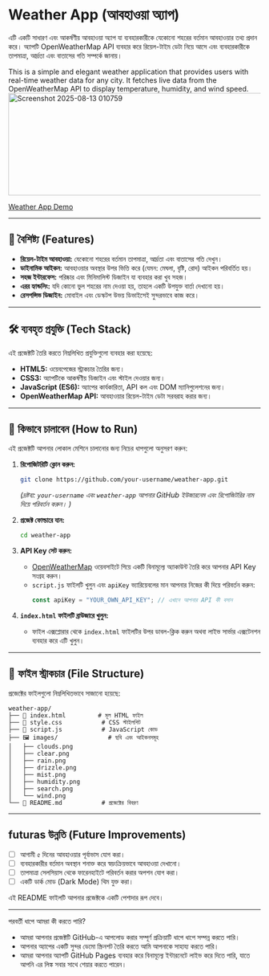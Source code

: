 
# Weather App (আবহাওয়া অ্যাপ)

এটি একটি সাধারণ এবং আকর্ষণীয় আবহাওয়া অ্যাপ যা ব্যবহারকারীকে যেকোনো শহরের বর্তমান আবহাওয়ার তথ্য প্রদান করে। অ্যাপটি OpenWeatherMap API ব্যবহার করে রিয়েল-টাইম ডেটা নিয়ে আসে এবং ব্যবহারকারীকে তাপমাত্রা, আর্দ্রতা এবং বাতাসের গতি সম্পর্কে জানায়।

This is a simple and elegant weather application that provides users with real-time weather data for any city. It fetches live data from the OpenWeatherMap API to display temperature, humidity, and wind speed.
<img width="574" height="204" alt="Screenshot 2025-08-13 010759" src="https://github.com/user-attachments/assets/4a09a3e9-18f5-40f7-8c5e-52cf7e38921d" />


[Weather App Demo](https://weather-app-fawn-two-23.vercel.app/)

---

## 🌟 বৈশিষ্ট্য (Features)

- **রিয়েল-টাইম আবহাওয়া:** যেকোনো শহরের বর্তমান তাপমাত্রা, আর্দ্রতা এবং বাতাসের গতি দেখুন।
- **ডাইনামিক আইকন:** আবহাওয়ার অবস্থার উপর ভিত্তি করে (যেমন: মেঘলা, বৃষ্টি, রোদ) আইকন পরিবর্তিত হয়।
- **সহজ ইন্টারফেস:** পরিষ্কার এবং মিনিমালিস্ট ডিজাইন যা ব্যবহার করা খুব সহজ।
- **এরর হ্যান্ডলিং:** যদি কোনো ভুল শহরের নাম দেওয়া হয়, তাহলে একটি উপযুক্ত বার্তা দেখানো হয়।
- **রেসপন্সিভ ডিজাইন:** মোবাইল এবং ডেস্কটপ উভয় ডিভাইসেই সুন্দরভাবে কাজ করে।

---

## 🛠️ ব্যবহৃত প্রযুক্তি (Tech Stack)

এই প্রজেক্টটি তৈরি করতে নিম্নলিখিত প্রযুক্তিগুলো ব্যবহার করা হয়েছে:

- **HTML5:** ওয়েবপেজের স্ট্রাকচার তৈরির জন্য।
- **CSS3:** অ্যাপটিকে আকর্ষণীয় ডিজাইন এবং স্টাইল দেওয়ার জন্য।
- **JavaScript (ES6):** অ্যাপের কার্যকারিতা, API কল এবং DOM ম্যানিপুলেশনের জন্য।
- **OpenWeatherMap API:** আবহাওয়ার রিয়েল-টাইম ডেটা সরবরাহ করার জন্য।

---

## 🚀 কিভাবে চালাবেন (How to Run)

এই প্রজেক্টটি আপনার লোকাল মেশিনে চালানোর জন্য নিচের ধাপগুলো অনুসরণ করুন:

1.  **রিপোজিটরিটি ক্লোন করুন:**
    ```bash
    git clone https://github.com/your-username/weather-app.git
    ```
    *(দ্রষ্টব্য: `your-username` এবং `weather-app` আপনার GitHub ইউজারনেম এবং রিপোজিটরির নাম দিয়ে পরিবর্তন করুন। )*

2.  **প্রজেক্ট ফোল্ডারে যান:**
    ```bash
    cd weather-app
    ```

3.  **API Key সেট করুন:**
    -   [OpenWeatherMap](https://openweathermap.org/api ) ওয়েবসাইটে গিয়ে একটি বিনামূল্যে অ্যাকাউন্ট তৈরি করে আপনার API Key সংগ্রহ করুন।
    -   `script.js` ফাইলটি খুলুন এবং `apiKey` ভ্যারিয়েবলের মান আপনার নিজের কী দিয়ে পরিবর্তন করুন:
        ```javascript
        const apiKey = "YOUR_OWN_API_KEY"; // এখানে আপনার API কী বসান
        ```

4.  **`index.html` ফাইলটি ব্রাউজারে খুলুন:**
    -   ফাইল এক্সপ্লোরার থেকে `index.html` ফাইলটির উপর ডাবল-ক্লিক করুন অথবা লাইভ সার্ভার এক্সটেনশন ব্যবহার করে এটি খুলুন।

---

## 📂 ফাইল স্ট্রাকচার (File Structure)

প্রজেক্টের ফাইলগুলো নিম্নলিখিতভাবে সাজানো হয়েছে:

```
weather-app/
├── 📄 index.html         # মূল HTML ফাইল
├── 🎨 style.css           # CSS স্টাইলশিট
├── 📜 script.js           # JavaScript কোড
├── 🖼️ images/              # ছবি এবং আইকনসমূহ
│   ├── clouds.png
│   ├── clear.png
│   ├── rain.png
│   ├── drizzle.png
│   ├── mist.png
│   ├── humidity.png
│   ├── search.png
│   └── wind.png
└── 📖 README.md           # প্রজেক্টের বিবরণ
```

---

##  futuras উন্নতি (Future Improvements)

- [ ] আগামী ৫ দিনের আবহাওয়ার পূর্বাভাস যোগ করা।
- [ ] ব্যবহারকারীর বর্তমান অবস্থান শনাক্ত করে স্বয়ংক্রিয়ভাবে আবহাওয়া দেখানো।
- [ ] তাপমাত্রা সেলসিয়াস থেকে ফারেনহাইটে পরিবর্তন করার অপশন যোগ করা।
- [ ] একটি ডার্ক মোড (Dark Mode) থিম যুক্ত করা।

এই README ফাইলটি আপনার প্রজেক্টকে একটি পেশাদার রূপ দেবে।

---
পরবর্তী ধাপে আমরা কী করতে পারি?
*   আমরা আপনার প্রজেক্টটি GitHub-এ আপলোড করার সম্পূর্ণ প্রক্রিয়াটি ধাপে ধাপে সম্পন্ন করতে পারি।
*   আপনার অ্যাপের একটি সুন্দর ডেমো স্ক্রিনশট তৈরি করতে আমি আপনাকে সাহায্য করতে পারি।
*   আমরা আপনার অ্যাপটি GitHub Pages ব্যবহার করে বিনামূল্যে ইন্টারনেটে লাইভ করে দিতে পারি, যাতে আপনি এর লিঙ্ক সবার সাথে শেয়ার করতে পারেন।
